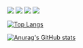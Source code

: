 <img src="https://img.shields.io/badge/Flutter-02569B?style=flat-square&logo=Flutter&logoColor=white"/> <img src="https://img.shields.io/badge/Dart-0175C2?style=flat-square&logo=Dart&logoColor=white"/> <img src="https://img.shields.io/badge/Android-3DDC84?style=flat-square&logo=Android&logoColor=white"/> <img src="https://img.shields.io/badge/Kotlin-7F52FF?style=flat-square&logo=Kotlin&logoColor=white"/>

[![Top Langs](https://github-readme-stats.vercel.app/api/top-langs/?username=Myeongcheol-shin)](https://github.com/깃허브아이디/github-readme-stats)

[![Anurag's GitHub stats](https://github-readme-stats.vercel.app/api?username=Myeongcheol-shin)](https://github.com/깃허브아이디/github-readme-stats)

